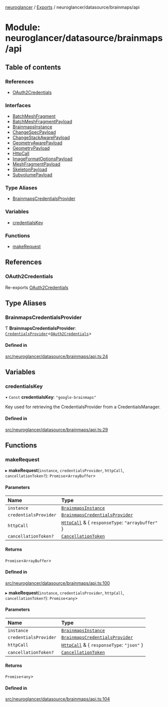 [neuroglancer](../README.md) / [Exports](../modules.md) / neuroglancer/datasource/brainmaps/api

# Module: neuroglancer/datasource/brainmaps/api

## Table of contents

### References

- [OAuth2Credentials](neuroglancer_datasource_brainmaps_api.md#oauth2credentials)

### Interfaces

- [BatchMeshFragment](../interfaces/neuroglancer_datasource_brainmaps_api.BatchMeshFragment.md)
- [BatchMeshFragmentPayload](../interfaces/neuroglancer_datasource_brainmaps_api.BatchMeshFragmentPayload.md)
- [BrainmapsInstance](../interfaces/neuroglancer_datasource_brainmaps_api.BrainmapsInstance.md)
- [ChangeSpecPayload](../interfaces/neuroglancer_datasource_brainmaps_api.ChangeSpecPayload.md)
- [ChangeStackAwarePayload](../interfaces/neuroglancer_datasource_brainmaps_api.ChangeStackAwarePayload.md)
- [GeometryAwarePayload](../interfaces/neuroglancer_datasource_brainmaps_api.GeometryAwarePayload.md)
- [GeometryPayload](../interfaces/neuroglancer_datasource_brainmaps_api.GeometryPayload.md)
- [HttpCall](../interfaces/neuroglancer_datasource_brainmaps_api.HttpCall.md)
- [ImageFormatOptionsPayload](../interfaces/neuroglancer_datasource_brainmaps_api.ImageFormatOptionsPayload.md)
- [MeshFragmentPayload](../interfaces/neuroglancer_datasource_brainmaps_api.MeshFragmentPayload.md)
- [SkeletonPayload](../interfaces/neuroglancer_datasource_brainmaps_api.SkeletonPayload.md)
- [SubvolumePayload](../interfaces/neuroglancer_datasource_brainmaps_api.SubvolumePayload.md)

### Type Aliases

- [BrainmapsCredentialsProvider](neuroglancer_datasource_brainmaps_api.md#brainmapscredentialsprovider)

### Variables

- [credentialsKey](neuroglancer_datasource_brainmaps_api.md#credentialskey)

### Functions

- [makeRequest](neuroglancer_datasource_brainmaps_api.md#makerequest)

## References

### OAuth2Credentials

Re-exports [OAuth2Credentials](../interfaces/neuroglancer_credentials_provider_oauth2.OAuth2Credentials.md)

## Type Aliases

### BrainmapsCredentialsProvider

Ƭ **BrainmapsCredentialsProvider**: [`CredentialsProvider`](../classes/neuroglancer_credentials_provider.CredentialsProvider.md)<[`OAuth2Credentials`](../interfaces/neuroglancer_credentials_provider_oauth2.OAuth2Credentials.md)\>

#### Defined in

[src/neuroglancer/datasource/brainmaps/api.ts:24](https://github.com/ActiveBrainAtlas2/neuroglancer/blob/034b457d/src/neuroglancer/datasource/brainmaps/api.ts#L24)

## Variables

### credentialsKey

• `Const` **credentialsKey**: ``"google-brainmaps"``

Key used for retrieving the CredentialsProvider from a CredentialsManager.

#### Defined in

[src/neuroglancer/datasource/brainmaps/api.ts:29](https://github.com/ActiveBrainAtlas2/neuroglancer/blob/034b457d/src/neuroglancer/datasource/brainmaps/api.ts#L29)

## Functions

### makeRequest

▸ **makeRequest**(`instance`, `credentialsProvider`, `httpCall`, `cancellationToken?`): `Promise`<`ArrayBuffer`\>

#### Parameters

| Name | Type |
| :------ | :------ |
| `instance` | [`BrainmapsInstance`](../interfaces/neuroglancer_datasource_brainmaps_api.BrainmapsInstance.md) |
| `credentialsProvider` | [`BrainmapsCredentialsProvider`](neuroglancer_datasource_brainmaps_api.md#brainmapscredentialsprovider) |
| `httpCall` | [`HttpCall`](../interfaces/neuroglancer_datasource_brainmaps_api.HttpCall.md) & { `responseType`: ``"arraybuffer"``  } |
| `cancellationToken?` | [`CancellationToken`](../interfaces/neuroglancer_util_cancellation.CancellationToken.md) |

#### Returns

`Promise`<`ArrayBuffer`\>

#### Defined in

[src/neuroglancer/datasource/brainmaps/api.ts:100](https://github.com/ActiveBrainAtlas2/neuroglancer/blob/034b457d/src/neuroglancer/datasource/brainmaps/api.ts#L100)

▸ **makeRequest**(`instance`, `credentialsProvider`, `httpCall`, `cancellationToken?`): `Promise`<`any`\>

#### Parameters

| Name | Type |
| :------ | :------ |
| `instance` | [`BrainmapsInstance`](../interfaces/neuroglancer_datasource_brainmaps_api.BrainmapsInstance.md) |
| `credentialsProvider` | [`BrainmapsCredentialsProvider`](neuroglancer_datasource_brainmaps_api.md#brainmapscredentialsprovider) |
| `httpCall` | [`HttpCall`](../interfaces/neuroglancer_datasource_brainmaps_api.HttpCall.md) & { `responseType`: ``"json"``  } |
| `cancellationToken?` | [`CancellationToken`](../interfaces/neuroglancer_util_cancellation.CancellationToken.md) |

#### Returns

`Promise`<`any`\>

#### Defined in

[src/neuroglancer/datasource/brainmaps/api.ts:104](https://github.com/ActiveBrainAtlas2/neuroglancer/blob/034b457d/src/neuroglancer/datasource/brainmaps/api.ts#L104)
